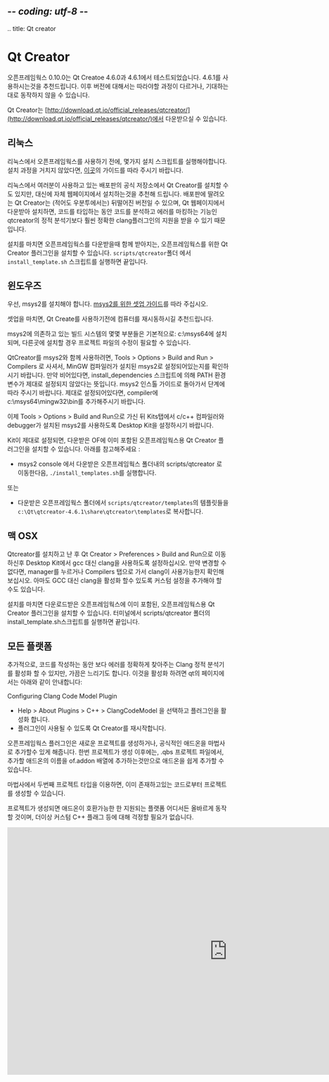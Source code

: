 ## -*- coding: utf-8 -*-
.. title: Qt creator

Qt Creator
==========

오픈프레임웍스 0.10.0는 Qt Creatoe 4.6.0과 4.6.1에서 테스트되었습니다. 4.6.1를 사용하시는것을 추천드립니다. 이후 버전에 대해서는 따라야할 과정이 다르거나, 기대하는대로 동작하지 않을 수 있습니다.

Qt Creator는 [http://download.qt.io/official_releases/qtcreator/](http://download.qt.io/official_releases/qtcreator/)에서 다운받으실 수 있습니다.

리눅스
-----

리눅스에서 오픈프레임웍스를 사용하기 전에, 몇가지 설치 스크립트를 실행해야합니다. 설치 과정을 거치지 않았다면, [이곳](../linux-install/)의 가이드를 따라 주시기 바랍니다.

리눅스에서 여러분이 사용하고 있는 배포판의 공식 저장소에서 Qt Creator를 설치할 수도 있지만, 대신에 자체 웹페이지에서 설치하는것을 추천해 드립니다. 배포판에 딸려오는 Qt Creator는 (적어도 우분투에서는) 뒤떨어진 버전일 수 있으며, Qt 웹페이지에서 다운받아 설치하면, 코드를 타입하는 동안 코드를 분석하고 에러를 마킹하는 기능인 qtcreator의 정적 분석기보다 훨씬 정확한 clang플러그인의 지원을 받을 수 있기 때문입니다. 

설치를 마치면 오픈프레임웍스를 다운받을때 함께 받아지는, 오픈프레임웍스를 위한 Qt Creator 플러그인을 설치할 수 있습니다. `scripts/qtcreator`폴더 에서 `install_template.sh` 스크립트를 실행하면 끝입니다.

윈도우즈
----

우선, msys2를 설치해야 합니다. [msys2를 위한 셋업 가이드](../msys2)를 따라 주십시오.

셋업을 마치면, Qt Create를 사용하기전에 컴퓨터를 재시동하시길 추천드립니다.

msys2에 의존하고 있는 빌드 시스템의 몇몇 부분들은 기본적으로: c:\msys64에 설치되며, 다른곳에 설치할 경우 프로젝트 파일의 수정이 필요할 수 있습니다.

QtCreator를 msys2와 함께 사용하려면, Tools > Options > Build and Run > Compilers 로 사셔서, MinGW 컴파일러가 설치된 msys2로 설정되어있는지를 확인하시기 바랍니다. 만약 비어있다면, install_dependencies 스크립트에 의해 PATH 환경변수가 제대로 설정되지 않았다는 뜻입니다. msys2 인스톨 가이드로 돌아가서 단계에 따라 주시기 바랍니다. 제대로 설정되어있다면, compiler에 c:\msys64\mingw32\bin를 추가해주시기 바랍니다.

이제 Tools > Options > Build and Run으로 가신 뒤 Kits탭에서 c/c++ 컴파일러와 debugger가 설치된 msys2를 사용하도록 Desktop Kit을 설정하시기 바랍니다.

Kit이 제대로 설정되면, 다운받은 OF에 이미 포함된 오픈프레임웍스용 Qt Creator 플러그인을 설치할 수 있습니다. 아래를 참고해주세요 :

- msys2 console 에서 다운받은 오픈프레임웍스 폴더내의 scripts/qtcreator 로 이동한다음, `./install_templates.sh`를 실행합니다.

또는

- 다운받은 오픈프레임웍스 폴더에서 `scripts/qtcreator/templates`의 템플릿들을 `c:\Qt\qtcreator-4.6.1\share\qtcreator\templates`로 복사합니다.


맥 OSX
----

Qtcreator를 설치하고 난 후 Qt Creator > Preferences > Build and Run으로 이동하신후 Desktop Kit에서 gcc 대신 clang을 사용하도록 설정하십시오. 만약 변경할 수 없다면, manager를 누르거나 Compilers 탭으로 가서 clang이 사용가능한지 확인해보십시오. 아마도 GCC 대신 clang을 활성화 할수 있도록 커스텀 설정을 추가해야 할 수도 있습니다.

설치를 마치면 다운로드받은 오픈프레임웍스에 이미 포함된, 오픈프레임웍스용 Qt Creator 플러그인을 설치할 수 있습니다. 터미널에서 scripts/qtcreator 폴더의 install_template.sh스크립트를 실행하면 끝입니다.

모든 플랫폼
-------------

추가적으로, 코드를 작성하는 동안 보다 에러를 정확하게 찾아주는 Clang 정적 분석기를 활성화 할 수 있지만, 가끔은 느리기도 합니다. 이것을 활성화 하려면 qt의 페이지에서는 아래와 같이 안내합니다:

Configuring Clang Code Model Plugin

  - Help > About Plugins > C++ > ClangCodeModel 을 선택하고 플러그인을 활성화 합니다.
  - 플러그인이 사용될 수 있도록 Qt Creator를 재시작합니다.
  
오픈프레임웍스 플러그인은 새로운 프로젝트를 생성하거나, 공식적인 애드온을 마법사로 추가할수 있게 해줍니다. 한번 프로젝트가 생성 이후에는, .qbs 프로젝트 파일에서, 추가할 애드온의 이름을 of.addon 배열에 추가하는것만으로 애드온을 쉽게 추가할 수 있습니다.

마법사에서 두번째 프로젝트 타입을 이용하면, 이미 존재하고있는 코드로부터 프로젝트를 생성할 수 있습니다.

프로젝트가 생성되면 애드온이 호환가능한 한 지원되는 플랫폼 어디서든 올바르게 동작할 것이며, 더이상 커스텀 C++ 플래그 등에 대해 걱정할 필요가 없습니다.

<iframe src="https://player.vimeo.com/video/142272907" width="1000" height="563" frameborder="0" webkitallowfullscreen mozallowfullscreen allowfullscreen></iframe>